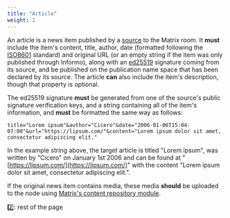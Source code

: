 ```yaml
---
title: "Article"
weight: 2
---
```


An article is a news item published by a [source](/information-distribution/sources) to the Matrix room. It **must** include the item's content, title, author, date (formatted following the [ISO8601](https://tools.ietf.org/html/rfc3339) standard) and original URL (or an empty string if the item was only published through Informo), along with an [ed25519](https://ed25519.cr.yp.to/) signature coming from its source, and be published on the publication name space that has been declared by its source. The article **can** also include the item's description, though that property is optional.

The ed25519 signature **must** be generated from one of the source's public signature verification keys, and a string containing all of the item's information, and **must** be formatted the same way as follows:

```
title="Lorem ipsum"&author="Cicero"&date="2006-01-06T15:04-07:00"&url="https://lipsum.com/"&content="Lorem ipsum dolor sit amet, consectetur adipiscing elit."
```

In the example string above, the target article is titled "Lorem ipsum", was written by "Cicero" on January 1st 2006 and can be found at "[https://lipsum.com/](https://lipsum.com/)" with the content "Lorem ipsum dolor sit amet, consectetur adipiscing elit.".

If the original news item contains media, these media **should** be uploaded to the node using [Matrix's content repository module](https://matrix.org/docs/spec/client_server/r0.4.0.html#id112).

2️⃣: rest of the page
